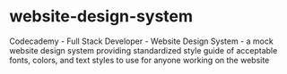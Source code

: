 # website-design-system
Codecademy - Full Stack Developer - Website Design System - a mock website design system providing standardized style guide of acceptable fonts, colors, and text styles to use for anyone working on the website
